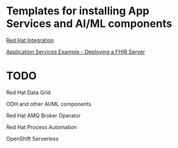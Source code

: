 # Templates for installing App Services and AI/ML components

[Red Hat Integration](https://github.com/redhat-naps-da/installation-templates/blob/main/integration/README.md)

[Application Services Example - Deploying a FHIR Server](https://github.com/redhat-naps-da/installation-templates/blob/main/app-svcs-install-example/README.md)


# TODO
Red Hat Data Grid

ODH and other AI/ML components 

Red Hat AMQ Broker Operator

Red Hat Process Automation

OpenShift Serverless
